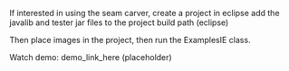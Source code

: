 If interested in using the seam carver, create a project in eclipse add the javalib and tester jar files to the project build path (eclipse)

Then place images in the project, then run the ExamplesIE class.

Watch demo: demo_link_here (placeholder)
